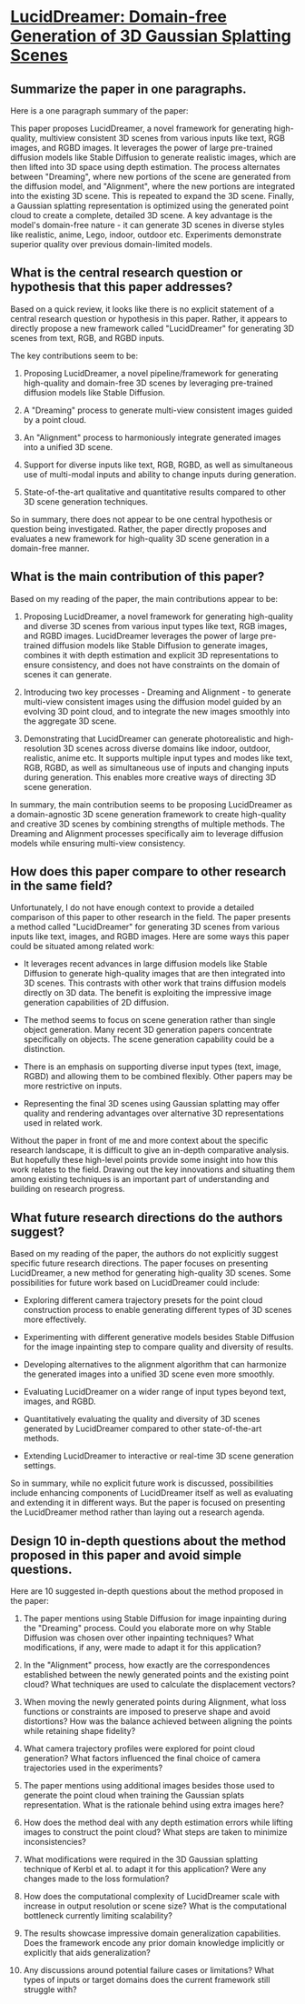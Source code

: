 # [LucidDreamer: Domain-free Generation of 3D Gaussian Splatting Scenes](https://arxiv.org/abs/2311.13384)

## Summarize the paper in one paragraphs.

 Here is a one paragraph summary of the paper:

This paper proposes LucidDreamer, a novel framework for generating high-quality, multiview consistent 3D scenes from various inputs like text, RGB images, and RGBD images. It leverages the power of large pre-trained diffusion models like Stable Diffusion to generate realistic images, which are then lifted into 3D space using depth estimation. The process alternates between "Dreaming", where new portions of the scene are generated from the diffusion model, and "Alignment", where the new portions are integrated into the existing 3D scene. This is repeated to expand the 3D scene. Finally, a Gaussian splatting representation is optimized using the generated point cloud to create a complete, detailed 3D scene. A key advantage is the model's domain-free nature - it can generate 3D scenes in diverse styles like realistic, anime, Lego, indoor, outdoor etc. Experiments demonstrate superior quality over previous domain-limited models.


## What is the central research question or hypothesis that this paper addresses?

 Based on a quick review, it looks like there is no explicit statement of a central research question or hypothesis in this paper. Rather, it appears to directly propose a new framework called "LucidDreamer" for generating 3D scenes from text, RGB, and RGBD inputs. 

The key contributions seem to be:

1. Proposing LucidDreamer, a novel pipeline/framework for generating high-quality and domain-free 3D scenes by leveraging pre-trained diffusion models like Stable Diffusion.

2. A "Dreaming" process to generate multi-view consistent images guided by a point cloud.

3. An "Alignment" process to harmoniously integrate generated images into a unified 3D scene.  

4. Support for diverse inputs like text, RGB, RGBD, as well as simultaneous use of multi-modal inputs and ability to change inputs during generation.

5. State-of-the-art qualitative and quantitative results compared to other 3D scene generation techniques.

So in summary, there does not appear to be one central hypothesis or question being investigated. Rather, the paper directly proposes and evaluates a new framework for high-quality 3D scene generation in a domain-free manner.


## What is the main contribution of this paper?

 Based on my reading of the paper, the main contributions appear to be:

1) Proposing LucidDreamer, a novel framework for generating high-quality and diverse 3D scenes from various input types like text, RGB images, and RGBD images. LucidDreamer leverages the power of large pre-trained diffusion models like Stable Diffusion to generate images, combines it with depth estimation and explicit 3D representations to ensure consistency, and does not have constraints on the domain of scenes it can generate.

2) Introducing two key processes - Dreaming and Alignment - to generate multi-view consistent images using the diffusion model guided by an evolving 3D point cloud, and to integrate the new images smoothly into the aggregate 3D scene.

3) Demonstrating that LucidDreamer can generate photorealistic and high-resolution 3D scenes across diverse domains like indoor, outdoor, realistic, anime etc. It supports multiple input types and modes like text, RGB, RGBD, as well as simultaneous use of inputs and changing inputs during generation. This enables more creative ways of directing 3D scene generation.

In summary, the main contribution seems to be proposing LucidDreamer as a domain-agnostic 3D scene generation framework to create high-quality and creative 3D scenes by combining strengths of multiple methods. The Dreaming and Alignment processes specifically aim to leverage diffusion models while ensuring multi-view consistency.


## How does this paper compare to other research in the same field?

 Unfortunately, I do not have enough context to provide a detailed comparison of this paper to other research in the field. The paper presents a method called "LucidDreamer" for generating 3D scenes from various inputs like text, images, and RGBD images. Here are some ways this paper could be situated among related work:

- It leverages recent advances in large diffusion models like Stable Diffusion to generate high-quality images that are then integrated into 3D scenes. This contrasts with other work that trains diffusion models directly on 3D data. The benefit is exploiting the impressive image generation capabilities of 2D diffusion.

- The method seems to focus on scene generation rather than single object generation. Many recent 3D generation papers concentrate specifically on objects. The scene generation capability could be a distinction.

- There is an emphasis on supporting diverse input types (text, image, RGBD) and allowing them to be combined flexibly. Other papers may be more restrictive on inputs.

- Representing the final 3D scenes using Gaussian splatting may offer quality and rendering advantages over alternative 3D representations used in related work.

Without the paper in front of me and more context about the specific research landscape, it is difficult to give an in-depth comparative analysis. But hopefully these high-level points provide some insight into how this work relates to the field. Drawing out the key innovations and situating them among existing techniques is an important part of understanding and building on research progress.


## What future research directions do the authors suggest?

 Based on my reading of the paper, the authors do not explicitly suggest specific future research directions. The paper focuses on presenting LucidDreamer, a new method for generating high-quality 3D scenes. Some possibilities for future work based on LucidDreamer could include:

- Exploring different camera trajectory presets for the point cloud construction process to enable generating different types of 3D scenes more effectively.

- Experimenting with different generative models besides Stable Diffusion for the image inpainting step to compare quality and diversity of results.

- Developing alternatives to the alignment algorithm that can harmonize the generated images into a unified 3D scene even more smoothly. 

- Evaluating LucidDreamer on a wider range of input types beyond text, images, and RGBD.

- Quantitatively evaluating the quality and diversity of 3D scenes generated by LucidDreamer compared to other state-of-the-art methods.

- Extending LucidDreamer to interactive or real-time 3D scene generation settings.

So in summary, while no explicit future work is discussed, possibilities include enhancing components of LucidDreamer itself as well as evaluating and extending it in different ways. But the paper is focused on presenting the LucidDreamer method rather than laying out a research agenda.


## Design 10 in-depth questions about the method proposed in this paper and avoid simple questions.

 Here are 10 suggested in-depth questions about the method proposed in the paper:

1. The paper mentions using Stable Diffusion for image inpainting during the "Dreaming" process. Could you elaborate more on why Stable Diffusion was chosen over other inpainting techniques? What modifications, if any, were made to adapt it for this application?

2. In the "Alignment" process, how exactly are the correspondences established between the newly generated points and the existing point cloud? What techniques are used to calculate the displacement vectors? 

3. When moving the newly generated points during Alignment, what loss functions or constraints are imposed to preserve shape and avoid distortions? How was the balance achieved between aligning the points while retaining shape fidelity?

4. What camera trajectory profiles were explored for point cloud generation? What factors influenced the final choice of camera trajectories used in the experiments? 

5. The paper mentions using additional images besides those used to generate the point cloud when training the Gaussian splats representation. What is the rationale behind using extra images here?

6. How does the method deal with any depth estimation errors while lifting images to construct the point cloud? What steps are taken to minimize inconsistencies?

7. What modifications were required in the 3D Gaussian splatting technique of Kerbl et al. to adapt it for this application? Were any changes made to the loss formulation?

8. How does the computational complexity of LucidDreamer scale with increase in output resolution or scene size? What is the computational bottleneck currently limiting scalability?

9. The results showcase impressive domain generalization capabilities. Does the framework encode any prior domain knowledge implicitly or explicitly that aids generalization? 

10. Any discussions around potential failure cases or limitations? What types of inputs or target domains does the current framework still struggle with?

